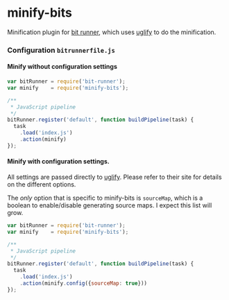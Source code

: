 # minify-bits
Minification plugin for [bit runner](https://github.com/MiguelCastillo/bit-runner), which uses [uglify](https://github.com/mishoo/UglifyJS2#api-reference) to do the minification.


### Configuration `bitrunnerfile.js`

#### Minify without configuration settings
``` javascript
var bitRunner = require('bit-runner');
var minify    = require('minify-bits');

/**
 * JavaScript pipeline
 */
bitRunner.register('default', function buildPipeline(task) {
  task
    .load('index.js')
    .action(minify)
});
```

#### Minify with configuration settings.
All settings are passed directly to [uglify](https://github.com/mishoo/UglifyJS2#api-reference). Please refer to their site for details on the different options.

The *only* option that is specific to minify-bits is `sourceMap`, which is a boolean to enable/disable generating source maps. I expect this list will grow.

``` javascript
var bitRunner = require('bit-runner');
var minify    = require('minify-bits');

/**
 * JavaScript pipeline
 */
bitRunner.register('default', function buildPipeline(task) {
  task
    .load('index.js')
    .action(minify.config({sourceMap: true}))
});
```
